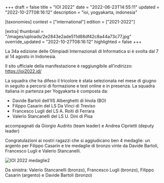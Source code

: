 +++
draft = false
title = "IOI 2022"
date = "2022-06-23T14:55:11"
updated = "2022-10-27T08:16:12"
description = "ioi, yogyakarta, indonesia"

[taxonomies]
contest = ["international"]
edition = ["2021-2022"]

[extra]
thumbnail = "/images/uploads/2e2843e2ade511d88df42c8a44a73c77.jpg"
override_updated = "2022-10-27T08:16:12"
highlighted = false
+++

La 34a edizione delle Olimpiadi Internazionali di Informatica si è svolta dal 7 al 14 agosto in Indonesia.

<!-- more -->

Il sito ufficiale della manifestazione è raggiungibile all’indirizzo: <https://ioi2022.id/>

La squadra che ha difeso il tricolore è stata selezionata nel mese di giugno in seguito a percorsi di formazione e test online e in presenza.
La squadra italiana in partenza per Yogyakarta è composta da:

* Davide Bartoli dell’IIS Alberghetti di Imola (BO)
* Filippo Casarin del LS Da Vinci di Treviso
* Francesco Lugli del LS A. Roiti di Ferrara
* Valerio Stancanelli del LS U. Dini di Pisa

accompagnati da Giorgio Audrito (team leader) e Andrea Ciprietti (deputy leader)

Congratulazioni ai nostri ragazzi che si aggiudicano ben 4 medaglie: un argento per Filippo Casarin e tre medaglie di bronzo vinte da Davide Bartoli, Francesco Lugli e Valerio Stancanelli.

![IOI 2022 medaglie2](/images/uploads/IOI_2022_medaglie2.jpg)

Da sinistra: Valerio Stancanelli (bronzo), Francesco Lugli (bronzo), Filippo Casarin (argento) e Davide Bartoli (bronzo)
